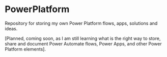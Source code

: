 # PowerPlatform
Repository for storing my own Power Platform flows, apps, solutions and ideas.

[Planned, coming soon, as I am still learning what is the right way to store, share and document Power Automate flows, Power Apps, and other Power Platform elements].
